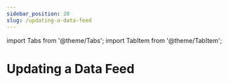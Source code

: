```yaml
---
sidebar_position: 20
slug: /updating-a-data-feed
---
```


import Tabs from '@theme/Tabs';
import TabItem from '@theme/TabItem';

# Updating a Data Feed

<!--
Lorem Ipsum is simply dummy text of the printing and typesetting industry. Lorem Ipsum has been the industry's standard dummy text ever since the 1500s, when an unknown printer took a galley of type and scrambled it to make a type specimen book. It has survived not only five centuries, but also the leap into electronic typesetting, remaining essentially unchanged. It was popularised in the 1960s with the release of Letraset sheets containing Lorem Ipsum passages, and more recently with desktop publishing software like Aldus PageMaker including versions of Lorem Ipsum.

authorizationPubkey is an account that denotes the provided data feed is authorized to use the connected **Fulfillment Manager**.

<Tabs>
<TabItem value="ts" label="Typescript" default>

```ts
import { updateFeed } from "@switchboard-xyz/switchboard-api";

// ...

await updateFeed(
  connection,
  payerAccount,
  dataFeedPubkey,
  authorizationPubkey // optional
);
```

</TabItem>

</Tabs> -->
